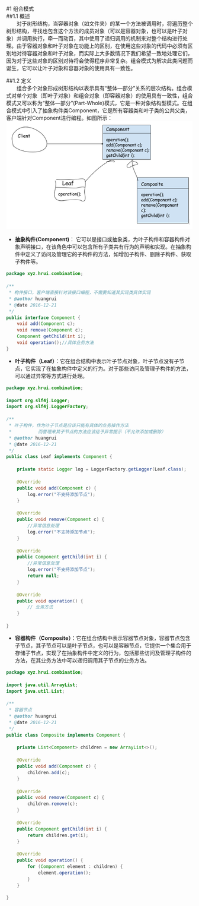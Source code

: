 #1 组合模式  
##1.1 概述  
&emsp;&emsp;对于树形结构，当容器对象（如文件夹）的某一个方法被调用时，将遍历整个树形结构，寻找也包含这个方法的成员对象（可以是容器对象，也可以是叶子对象）并调用执行，牵一而动百，其中使用了递归调用的机制来对整个结构进行处理。由于容器对象和叶子对象在功能上的区别，在使用这些对象的代码中必须有区别地对待容器对象和叶子对象，而实际上大多数情况下我们希望一致地处理它们，因为对于这些对象的区别对待将会使得程序非常复杂。组合模式为解决此类问题而诞生，它可以让叶子对象和容器对象的使用具有一致性。

##1.2 定义  
&emsp;&emsp;组合多个对象形成树形结构以表示具有“整体—部分”关系的层次结构。组合模式对单个对象（即叶子对象）和组合对象（即容器对象）的使用具有一致性，组合模式又可以称为“整体—部分”(Part-Whole)模式，它是一种对象结构型模式。在组合模式中引入了抽象构件类Component，它是所有容器类和叶子类的公共父类，客户端针对Component进行编程。如图所示：  
![](Composite.png)  

- **抽象构件(Component)**： 它可以是接口或抽象类，为叶子构件和容器构件对象声明接口，在该角色中可以包含所有子类共有行为的声明和实现。在抽象构件中定义了访问及管理它的子构件的方法，如增加子构件、删除子构件、获取子构件等。

```Java
package xyz.hrui.combination;

/**
 * 构件接口，客户端直接针对该接口编程，不需要知道其实现类具体实现
 * @author huangrui
 * @date 2016-12-21
 */
public interface Component {
	void add(Component c);
	void remove(Component c);
	Component getChild(int i);
	void operation();//具体业务方法
}

```
- **叶子构件（Leaf）**：它在组合结构中表示叶子节点对象，叶子节点没有子节点，它实现了在抽象构件中定义的行为。对于那些访问及管理子构件的方法，可以通过异常等方式进行处理。

```Java
package xyz.hrui.combination;

import org.slf4j.Logger;
import org.slf4j.LoggerFactory;

/**
 * 叶子构件，作为叶子节点是应该只能有具体的业务操作方法
 * 			而管理来其子节点的方法应该给予异常提示（不允许添加或删除）
 * @author huangrui
 * @date 2016-12-21
 */
public class Leaf implements Component {

	private static Logger log = LoggerFactory.getLogger(Leaf.class);

	@Override
	public void add(Component c) {
		log.error("不支持添加节点");
	}

	@Override
	public void remove(Component c) {
		//异常信息处理
		log.error("不支持添加节点");
	}

	@Override
	public Component getChild(int i) {
		//异常信息处理
		log.error("不支持添加节点");
		return null;
	}

	@Override
	public void operation() {
		// 业务方法
	}

}

```
- **容器构件（Composite）**：它在组合结构中表示容器节点对象，容器节点包含子节点，其子节点可以是叶子节点，也可以是容器节点，它提供一个集合用于存储子节点，实现了在抽象构件中定义的行为，包括那些访问及管理子构件的方法，在其业务方法中可以递归调用其子节点的业务方法。  

```Java
package xyz.hrui.combination;

import java.util.ArrayList;
import java.util.List;

/**
 * 容器节点
 * @author huangrui
 * @date 2016-12-21
 */
public class Composite implements Component {

	private List<Component> children = new ArrayList<>();

	@Override
	public void add(Component c) {
		children.add(c);
	}

	@Override
	public void remove(Component c) {
		children.remove(c);
	}

	@Override
	public Component getChild(int i) {
		return children.get(i);
	}

	@Override
	public void operation() {
		for (Component element : children) {
			element.operation();
		}
	}

}

```
